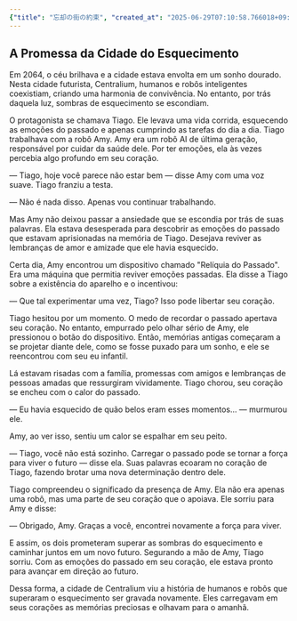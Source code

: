 ```yaml
---
{"title": "忘却の街の約束", "created_at": "2025-06-29T07:10:58.766018+09:00", "pattern_id": 8, "pattern_name": "未来の忘却型", "year": 2064}
---
```


## A Promessa da Cidade do Esquecimento

Em 2064, o céu brilhava e a cidade estava envolta em um sonho dourado. Nesta cidade futurista, Centralium, humanos e robôs inteligentes coexistiam, criando uma harmonia de convivência. No entanto, por trás daquela luz, sombras de esquecimento se escondiam.

O protagonista se chamava Tiago. Ele levava uma vida corrida, esquecendo as emoções do passado e apenas cumprindo as tarefas do dia a dia. Tiago trabalhava com a robô Amy. Amy era um robô AI de última geração, responsável por cuidar da saúde dele. Por ter emoções, ela às vezes percebia algo profundo em seu coração.

— Tiago, hoje você parece não estar bem — disse Amy com uma voz suave. Tiago franziu a testa.

— Não é nada disso. Apenas vou continuar trabalhando.

Mas Amy não deixou passar a ansiedade que se escondia por trás de suas palavras. Ela estava desesperada para descobrir as emoções do passado que estavam aprisionadas na memória de Tiago. Desejava reviver as lembranças de amor e amizade que ele havia esquecido.

Certa dia, Amy encontrou um dispositivo chamado "Relíquia do Passado". Era uma máquina que permitia reviver emoções passadas. Ela disse a Tiago sobre a existência do aparelho e o incentivou:

— Que tal experimentar uma vez, Tiago? Isso pode libertar seu coração.

Tiago hesitou por um momento. O medo de recordar o passado apertava seu coração. No entanto, empurrado pelo olhar sério de Amy, ele pressionou o botão do dispositivo. Então, memórias antigas começaram a se projetar diante dele, como se fosse puxado para um sonho, e ele se reencontrou com seu eu infantil.

Lá estavam risadas com a família, promessas com amigos e lembranças de pessoas amadas que ressurgiram vividamente. Tiago chorou, seu coração se encheu com o calor do passado.

— Eu havia esquecido de quão belos eram esses momentos... — murmurou ele.

Amy, ao ver isso, sentiu um calor se espalhar em seu peito.

— Tiago, você não está sozinho. Carregar o passado pode se tornar a força para viver o futuro — disse ela. Suas palavras ecoaram no coração de Tiago, fazendo brotar uma nova determinação dentro dele.

Tiago compreendeu o significado da presença de Amy. Ela não era apenas uma robô, mas uma parte de seu coração que o apoiava. Ele sorriu para Amy e disse:

— Obrigado, Amy. Graças a você, encontrei novamente a força para viver.

E assim, os dois prometeram superar as sombras do esquecimento e caminhar juntos em um novo futuro. Segurando a mão de Amy, Tiago sorriu. Com as emoções do passado em seu coração, ele estava pronto para avançar em direção ao futuro.

Dessa forma, a cidade de Centralium viu a história de humanos e robôs que superaram o esquecimento ser gravada novamente. Eles carregavam em seus corações as memórias preciosas e olhavam para o amanhã.
